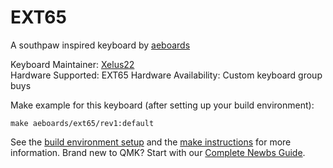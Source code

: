 EXT65
===

A southpaw inspired keyboard by [aeboards](https://aeboards.com/)

Keyboard Maintainer: [Xelus22](https://github.com/Xelus22)  
Hardware Supported: EXT65 
Hardware Availability: Custom keyboard group buys

Make example for this keyboard (after setting up your build environment):

    make aeboards/ext65/rev1:default

See the [build environment setup](https://docs.qmk.fm/#/getting_started_build_tools) and the [make instructions](https://docs.qmk.fm/#/getting_started_make_guide) for more information. Brand new to QMK? Start with our [Complete Newbs Guide](https://docs.qmk.fm/#/newbs).